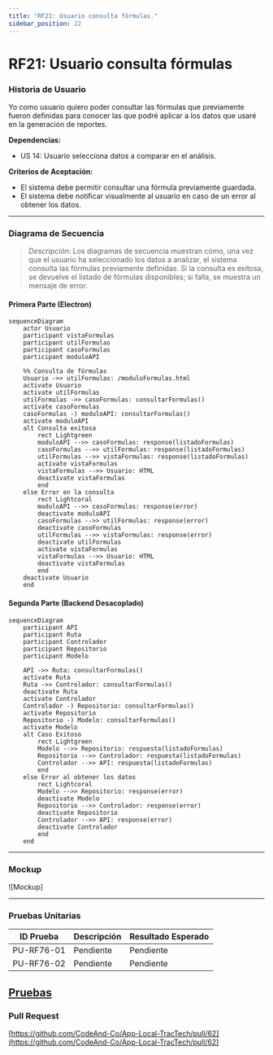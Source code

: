 ```yaml
---
title: "RF21: Usuario consulta fórmulas."  
sidebar_position: 22
---
```


# RF21: Usuario consulta fórmulas

### Historia de Usuario

Yo como usuario quiero poder consultar las fórmulas que previamente fueron definidas para conocer las que podré aplicar a los datos que usaré en la generación de reportes.

  **Dependencias:**
  - US 14: Usuario selecciona datos a comparar en el análisis.

  **Criterios de Aceptación:**
  - El sistema debe permitir consultar una fórmula previamente guardada.
  - El sistema debe notificar visualmente al usuario en caso de un error al obtener los datos.

---

### Diagrama de Secuencia

> *Descripción*: Los diagramas de secuencia muestran cómo, una vez que el usuario ha seleccionado los datos a analizar, el sistema consulta las fórmulas previamente definidas. Si la consulta es exitosa, se devuelve el listado de fórmulas disponibles; si falla, se muestra un mensaje de error.

#### Primera Parte (Electron)
```mermaid
sequenceDiagram
    actor Usuario
    participant vistaFormulas
    participant utilFormulas
    participant casoFormulas
    participant moduloAPI

    %% Consulta de fórmulas
    Usuario ->> utilFormulas: /moduloFormulas.html
    activate Usuario
    activate utilFormulas
    utilFormulas ->> casoFormulas: consultarFormulas()
    activate casoFormulas
    casoFormulas -) moduloAPI: consultarFormulas()
    activate moduloAPI
    alt Consulta exitosa
        rect Lightgreen
        moduloAPI -->> casoFormulas: response(listadoFormulas)
        casoFormulas -->> utilFormulas: response(listadoFormulas)
        utilFormulas -->> vistaFormulas: response(listadoFormulas)
        activate vistaFormulas
        vistaFormulas -->> Usuario: HTML
        deactivate vistaFormulas
        end
    else Error en la consulta
        rect Lightcoral
        moduloAPI -->> casoFormulas: response(error)
        deactivate moduloAPI
        casoFormulas -->> utilFormulas: response(error)
        deactivate casoFormulas
        utilFormulas -->> vistaFormulas: response(error)
        deactivate utilFormulas
        activate vistaFormulas
        vistaFormulas -->> Usuario: HTML
        deactivate vistaFormulas
        end
    deactivate Usuario
    end

```

#### Segunda Parte (Backend Desacoplado)
```mermaid
sequenceDiagram
    participant API
    participant Ruta
    participant Controlador
    participant Repositorio
    participant Modelo

    API ->> Ruta: consultarFormulas()
    activate Ruta
    Ruta ->> Controlador: consultarFormulas()
    deactivate Ruta
    activate Controlador
    Controlador -) Repositorio: consultarFormulas()
    activate Repositorio
    Repositorio -) Modelo: consultarFormulas()
    activate Modelo
    alt Caso Exitoso
        rect Lightgreen
        Modelo -->> Repositorio: respuesta(listadoFormulas)
        Repositorio -->> Controlador: respuesta(listadoFormulas)
        Controlador -->> API: respuesta(listadoFormulas)
        end
    else Error al obtener los datos
        rect Lightcoral
        Modelo -->> Repositorio: response(error)
        deactivate Modelo
        Repositorio -->> Controlador: response(error)
        deactivate Repositorio
        Controlador -->> API: response(error)
        deactivate Controlador
        end
    end

```

---

### Mockup

![Mockup]


---

### Pruebas Unitarias 
| ID Prueba | Descripción | Resultado Esperado |
|-----------|-------------|--------------------|
|PU-RF76-01|Pendiente | Pendiente|
|PU-RF76-02|Pendiente | Pendiente|

[Pruebas](https://docs.google.com/spreadsheets/d/1W-JW32dTsfI22-Yl5LydMhiu-oXHH_xo3hWvK6FHeLw/edit?gid=1978361660#gid=1978361660)
---

### Pull Request
[https://github.com/CodeAnd-Co/App-Local-TracTech/pull/62](https://github.com/CodeAnd-Co/App-Local-TracTech/pull/62)
